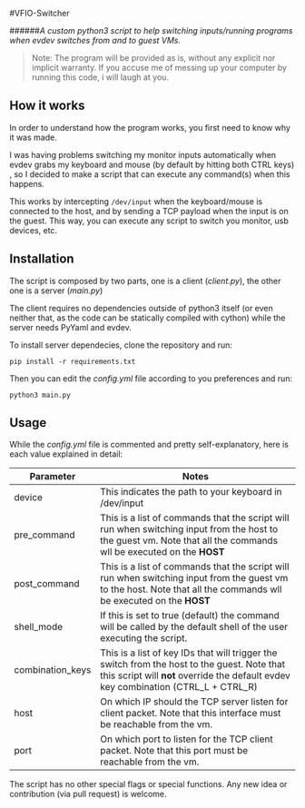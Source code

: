 #VFIO-Switcher

######*A custom python3 script to help switching inputs/running programs when evdev switches from and to guest VMs.*

> Note:
> The program will be provided as is, without any explicit nor implicit warranty. If you accuse me of messing up your computer by running this code, i will laugh at you.

## How it works
In order to understand how the program works, you first need to know why it was made.

I was having problems switching my monitor inputs automatically when evdev grabs my keyboard and mouse (by default by hitting both CTRL keys) , so I decided to make a script that can execute any command(s) when this happens.

This works by intercepting `/dev/input` when the keyboard/mouse is connected to the host, and by sending a TCP payload when the input is on the guest.
This way, you can execute any script to switch you monitor, usb devices, etc.

## Installation
The script is composed by two parts, one is a client (*client.py*), the other one is a server (*main.py*)

The client requires no dependencies outside of python3 itself (or even neither that, as the code can be statically compiled with cython)
while the server needs PyYaml and evdev.

To install server dependecies, clone the repository and run:

`pip install -r requirements.txt`

Then you can edit the _config.yml_ file according to you preferences and run:

`python3 main.py`

## Usage
While the _config.yml_ file is commented and pretty self-explanatory, here is each value explained in detail:

|Parameter|Notes|
|---------|-----|
|device|This indicates the path to your keyboard in /dev/input|
|pre_command|This is a list of commands that the script will run when switching input from the host to the guest vm. Note that all the commands wll be executed on the **HOST**|
|post_command|This is a list of commands that the script will run when switching input from the guest vm to the host. Note that all the commands wll be executed on the **HOST**|
|shell_mode|If this is set to true (default) the command will be called by the default shell of the user executing the script.
|combination_keys|This is a list of key IDs  that will trigger the switch from the host to the guest. Note that this script will **not** override the default evdev key combination (CTRL_L + CTRL_R)|
|host|On which IP should the TCP server listen for client packet. Note that this interface must be reachable from the vm.|
|port|On which port to listen for the TCP client packet. Note that this port must be reachable from the vm.|

The script has no other special flags or special functions. Any new idea or contribution (via pull request) is welcome.